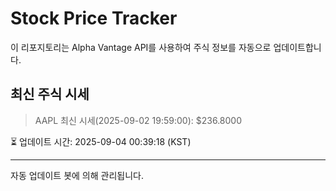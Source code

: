 
# Stock Price Tracker

이 리포지토리는 Alpha Vantage API를 사용하여 주식 정보를 자동으로 업데이트합니다.

## 최신 주식 시세
> AAPL 최신 시세(2025-09-02 19:59:00): $236.8000

⏳ 업데이트 시간: 2025-09-04 00:39:18 (KST)

---
자동 업데이트 봇에 의해 관리됩니다.
